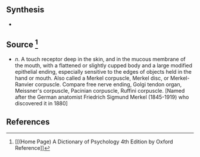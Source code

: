 ## Synthesis
- 
## Source [^1]
- $n$. A touch receptor deep in the skin, and in the mucous membrane of the mouth, with a flattened or slightly cupped body and a large modified epithelial ending, especially sensitive to the edges of objects held in the hand or mouth. Also called a Merkel corpuscle, Merkel disc, or Merkel-Ranvier corpuscle. Compare free nerve ending, Golgi tendon organ, Meissner's corpuscle, Pacinian corpuscle, Ruffini corpuscle. \[Named after the German anatomist Friedrich Sigmund Merkel (1845-1919) who discovered it in 1880]
## References

[^1]: [[(Home Page) A Dictionary of Psychology 4th Edition by Oxford Reference]]